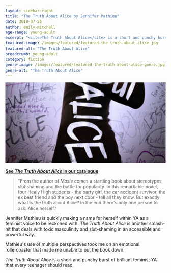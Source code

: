 ```yaml
---
layout: sidebar-right
title: "The Truth About Alice by Jennifer Mathieu"
date: 2018-07-26
author: emily-mitchell
age-range: young-adult
excerpt: "<cite>The Truth About Alice</cite> is a short and punchy burst of brilliant feminist YA that every teenager should read."
featured-image: /images/featured/featured-the-truth-about-alice.jpg
featured-alt: "The Truth About Alice"
breadcrumb: young-adult
category: fiction
genre-image: /images/featured/featured-the-truth-about-alice-genre.jpg
genre-alt: "The Truth About Alice"
---
```


![The Truth About Alice](/images/featured/featured-the-truth-about-alice.jpg)

**[See <cite>The Truth About Alice</cite> in our catalogue](https://suffolk.spydus.co.uk/cgi-bin/spydus.exe/ENQ/OPAC/BIBENQ?BRN=2331579)**

> "From the author of <cite>Moxie</cite> comes a startling book about stereotypes, slut shaming and the battle for popularity. In this remarkable novel, four Healy High students - the party girl, the car accident survivor, the ex best friend and the boy next door - tell all they know. But exactly what is the truth about Alice? In the end there's only one person to ask: Alice herself."

Jennifer Mathieu is quickly making a name for herself within YA as a feminist voice to be reckoned with. <cite>The Truth About Alice</cite> is another smash-hit that deals with toxic masculinity and slut-shaming in an accessible and powerful way.

Mathieu's use of multiple perspectives took me on an emotional rollercoaster that made me unable to put the book down.

<cite>The Truth About Alice</cite> is a short and punchy burst of brilliant feminist YA that every teenager should read.

